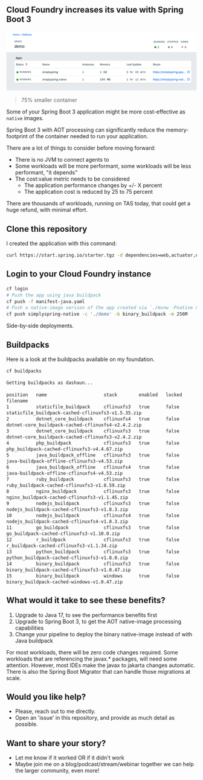## Cloud Foundry increases its value with Spring Boot 3

![Spring Boot 3 on TAS](docs/example.png)
> 75% smaller container

Some of your Spring Boot 3 application might be more cost-effective as `native` images.

Spring Boot 3 with AOT processing can significantly reduce the memory-footprint of the container needed to run your application.

There are a lot of things to consider before moving forward:
- There is no JVM to connect agents to
- Some workloads will be more performant, some workloads will be less performant, "it depends"
- The cost:value metric needs to be considered
  - The application performance changes by +/- X percent
  - The application cost is reduced by 25 to 75 percent

There are thousands of workloads, running on TAS today, that could get a huge refund, with minimal effort.

## Clone this repository

I created the application with this command:

```bash
curl https://start.spring.io/starter.tgz -d dependencies=web,actuator,native -d javaVersion=17 -d bootVersion=3.0.2 -d type=maven-project | tar -xzf -
```

## Login to your Cloud Foundry instance

```bash
cf login
# Push the app using java buildpack
cf push -f manifest-java.yaml
# Push a native-image version of the app created via `./mvnw -Pnative native:compile`
cf push simplyspring-native -c './demo' -b binary_buildpack -m 256M
```

Side-by-side deployments.

## Buildpacks

Here is a look at the buildpacks available on my foundation.

```bash
cf buildpacks
```
```text
Getting buildpacks as dashaun...

position   name                     stack        enabled   locked   filename
1          staticfile_buildpack     cflinuxfs3   true      false    staticfile_buildpack-cached-cflinuxfs3-v1.5.35.zip
2          dotnet_core_buildpack    cflinuxfs4   true      false    dotnet-core_buildpack-cached-cflinuxfs4-v2.4.2.zip
3          dotnet_core_buildpack    cflinuxfs3   true      false    dotnet-core_buildpack-cached-cflinuxfs3-v2.4.2.zip
4          php_buildpack            cflinuxfs3   true      false    php_buildpack-cached-cflinuxfs3-v4.4.67.zip
5          java_buildpack_offline   cflinuxfs3   true      false    java-buildpack-offline-cflinuxfs3-v4.53.zip
6          java_buildpack_offline   cflinuxfs4   true      false    java-buildpack-offline-cflinuxfs4-v4.53.zip
7          ruby_buildpack           cflinuxfs3   true      false    ruby_buildpack-cached-cflinuxfs3-v1.8.59.zip
8          nginx_buildpack          cflinuxfs3   true      false    nginx_buildpack-cached-cflinuxfs3-v1.1.45.zip
9          nodejs_buildpack         cflinuxfs3   true      false    nodejs_buildpack-cached-cflinuxfs3-v1.8.3.zip
10         nodejs_buildpack         cflinuxfs4   true      false    nodejs_buildpack-cached-cflinuxfs4-v1.8.3.zip
11         go_buildpack             cflinuxfs3   true      false    go_buildpack-cached-cflinuxfs3-v1.10.0.zip
12         r_buildpack              cflinuxfs3   true      false    r_buildpack-cached-cflinuxfs3-v1.1.34.zip
13         python_buildpack         cflinuxfs3   true      false    python_buildpack-cached-cflinuxfs3-v1.8.0.zip
14         binary_buildpack         cflinuxfs3   true      false    binary_buildpack-cached-cflinuxfs3-v1.0.47.zip
15         binary_buildpack         windows      true      false    binary_buildpack-cached-windows-v1.0.47.zip
```

## What would it take to see these benefits?

1.  Upgrade to Java 17, to see the performance benefits first
2.  Upgrade to Spring Boot 3, to get the AOT native-image processing capabilities
3.  Change your pipeline to deploy the binary native-image instead of with Java buildpack

For most workloads, there will be zero code changes required.
Some workloads that are referencing the javax.* packages, will need some attention.
However, most IDEs make the javax to jakarta changes automatic.
There is also the Spring Boot Migrator that can handle those migrations at scale.

## Would you like help?

- Please, reach out to me directly.
- Open an 'issue' in this repository, and provide as much detail as possible.

## Want to share your story?

- Let me know if it worked OR if it didn't work
- Maybe join me on a blog/podcast/stream/webinar together we can help the larger community, even more!